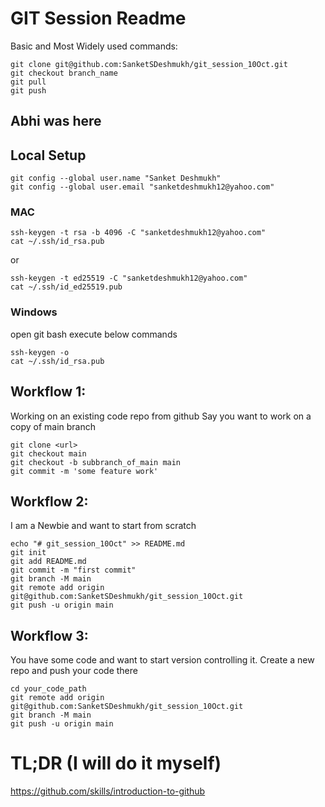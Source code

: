 # GIT Session Readme

Basic and Most Widely used commands:

```
git clone git@github.com:SanketSDeshmukh/git_session_10Oct.git
git checkout branch_name 
git pull
git push

```

## Abhi was here 

## Local Setup 
```
git config --global user.name "Sanket Deshmukh"
git config --global user.email "sanketdeshmukh12@yahoo.com"
```
### MAC
```
ssh-keygen -t rsa -b 4096 -C "sanketdeshmukh12@yahoo.com"
cat ~/.ssh/id_rsa.pub
```
or
```
ssh-keygen -t ed25519 -C "sanketdeshmukh12@yahoo.com"
cat ~/.ssh/id_ed25519.pub
```

### Windows
open git bash
execute below commands
```
ssh-keygen -o
cat ~/.ssh/id_rsa.pub
```

## Workflow 1: 
Working on an existing code repo from github
Say you want to work on a copy of main branch

```
git clone <url>
git checkout main
git checkout -b subbranch_of_main main
git commit -m 'some feature work'

```

## Workflow 2: 
I am a Newbie and want to start from scratch

```
echo "# git_session_10Oct" >> README.md
git init
git add README.md
git commit -m "first commit"
git branch -M main
git remote add origin git@github.com:SanketSDeshmukh/git_session_10Oct.git
git push -u origin main
```

## Workflow 3:
You have some code and want to start version controlling it. 
Create a new repo and push your code there

```
cd your_code_path
git remote add origin git@github.com:SanketSDeshmukh/git_session_10Oct.git
git branch -M main
git push -u origin main
```

# TL;DR (I will do it myself)

https://github.com/skills/introduction-to-github
